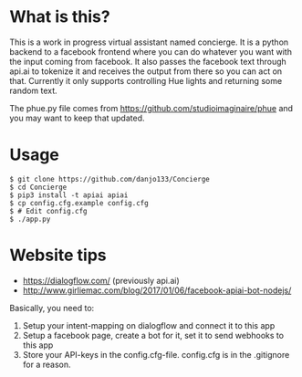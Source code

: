 # What is this?
This is a work in progress virtual assistant named concierge.
It is a python backend to a facebook frontend where you can do whatever you want with the input coming from facebook.
It also passes the facebook text through api.ai to tokenize it and receives the output from there so you can act on that.
Currently it only supports controlling Hue lights and returning some random text.

The phue.py file comes from https://github.com/studioimaginaire/phue and you may want to keep that updated.

# Usage
```
$ git clone https://github.com/danjo133/Concierge
$ cd Concierge
$ pip3 install -t apiai apiai
$ cp config.cfg.example config.cfg
$ # Edit config.cfg
$ ./app.py
```

# Website tips
* https://dialogflow.com/ (previously api.ai)
* http://www.girliemac.com/blog/2017/01/06/facebook-apiai-bot-nodejs/

Basically, you need to:
1) Setup your intent-mapping on dialogflow and connect it to this app
2) Setup a facebook page, create a bot for it, set it to send webhooks to this app
3) Store your API-keys in the config.cfg-file. config.cfg is in the .gitignore for a reason.
